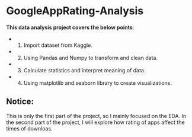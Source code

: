 # GoogleAppRating-Analysis
**This data analysis project covers the below points**:
* 1. Import dataset from Kaggle.
* 2. Using Pandas and Numpy to transform and clean data.
* 3. Calculate statistics and interpret meaning of data.
* 4. Using matplotlib and seaborn library to create visualizations.

## Notice: 
This is only the first part of the project, so I mainly focused on the EDA. In the second part of the project, I will explore how rating of apps affect the times of downloas. 
